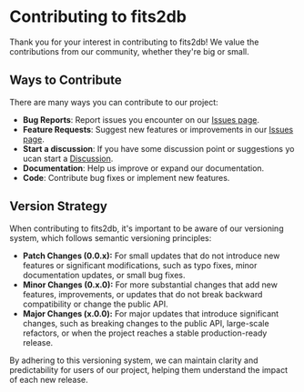 # __Contributing to fits2db__
Thank you for your interest in contributing to fits2db! We value the contributions from our community, whether they're big or small.

## __Ways to Contribute__
There are many ways you can contribute to our project:

- **Bug Reports**: Report issues you encounter on our [Issues page](https://github.com/pmodwrc/fits2db/issues).
- **Feature Requests**: Suggest new features or improvements in our [Issues page](https://github.com/pmodwrc/fits2db/issues).
- **Start a discussion**: If you have some discussion point or suggestions yo ucan start a [Discussion](https://github.com/pmodwrc/fits2db/discussions).
- **Documentation**: Help us improve or expand our documentation.
- **Code**: Contribute bug fixes or implement new features.

## __Version Strategy__
When contributing to fits2db, it's important to be aware of our versioning system, which follows semantic versioning principles:

- **Patch Changes (0.0.x):** For small updates that do not introduce new features or significant modifications, such as typo fixes, minor documentation updates, or small bug fixes.
- **Minor Changes (0.x.0):** For more substantial changes that add new features, improvements, or updates that do not break backward compatibility or change the public API.
- **Major Changes (x.0.0):** For major updates that introduce significant changes, such as breaking changes to the public API, large-scale refactors, or when the project reaches a stable production-ready release.

By adhering to this versioning system, we can maintain clarity and predictability for users of our project, helping them understand the impact of each new release.
